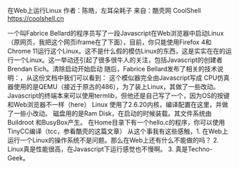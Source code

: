 在Web上运行Linux
作者：陈皓，左耳朵耗子
来自：酷壳网 CoolShell https://coolshell.cn

一个叫Fabrice Bellard的程序员写了一段Javascript在Web浏览器中启动Linux（原网页，我把这个网页iframe在了下面），目前，你只能使用Firefox 4和Chrome 11运行这个Linux。这不是什么假的模仿Linux的东西，这是实实在在的运行一个Linux。这一举动还引起了很多很牛人的关注，包括Javascript的创建者Brendan Eich。清除启动开始启动
随后，Fabrice Bellard发布了相关的技术说明：，从这份文档中我们可以看到：
这个模似器完全由Javascript写成 CPU仿真器使用的是QEMU（接近于原古的486），为了装上Linux，其做了一些改动。 Javascript的终端本来可以使用termlib，但他还是自己写了一个，因为OS的按键和Web浏览器不一样（here） Linux 使用了2.6.20内核，编译配置在这里，并做了一些小改动。 磁盘用的是Ram Disk，在启动的时候装载。其文件系统由Buildroot 和BusyBox产生。 在Home目录下有一个hello.c的程序，你可以使用TinyCC编译（tcc，参看酷壳的这篇文章）
从这个事我有这些感触，1. 在Web上运行一个Linux的操作系统不是问题。那么在Web上还有什么不能做的吗？ 2. Linux真是性能很高，在Javascript下运行感觉也不慢啊。 3. 真是Techno-Geek。